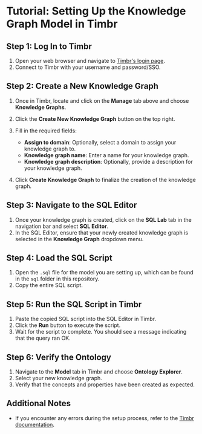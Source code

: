 # Tutorial: Setting Up the Knowledge Graph Model in Timbr

## Step 1: Log In to Timbr
1. Open your web browser and navigate to [Timbr's login page](https://your_timbr_instance_url).
2. Connect to Timbr with your username and password/SSO.

## Step 2: Create a New Knowledge Graph
1. Once in Timbr, locate and click on the **Manage** tab above and choose **Knowledge Graphs**.
2. Click the **Create New Knowledge Graph** button on the top right.
3. Fill in the required fields:
   - **Assign to domain**: Optionally, select a domain to assign your knowledge graph to.
   - **Knowledge graph name**: Enter a name for your knowledge graph.
   - **Knowledge graph description**: Optionally, provide a description for your knowledge graph.
   
4. Click **Create Knowledge Graph** to finalize the creation of the knowledge graph.

## Step 3: Navigate to the SQL Editor
1. Once your knowledge graph is created, click on the **SQL Lab** tab in the navigation bar and select **SQL Editor**.
2. In the SQL Editor, ensure that your newly created knowledge graph is selected in the **Knowledge Graph** dropdown menu.

## Step 4: Load the SQL Script
1. Open the `.sql` file for the model you are setting up, which can be found in the `sql` folder in this repository.
2. Copy the entire SQL script.

## Step 5: Run the SQL Script in Timbr
1. Paste the copied SQL script into the SQL Editor in Timbr.
2. Click the **Run** button to execute the script.
3. Wait for the script to complete. You should see a message indicating that the query ran OK.

## Step 6: Verify the Ontology
1. Navigate to the **Model** tab in Timbr and choose **Ontology Explorer**.
2. Select your new knowledge graph.
3. Verify that the concepts and properties have been created as expected.

## Additional Notes
- If you encounter any errors during the setup process, refer to the [Timbr documentation](https://docs.timbr.ai/doc/).
